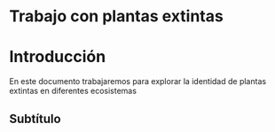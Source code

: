 Trabajo con plantas extintas
================

# Introducción

En este documento trabajaremos para explorar la identidad de plantas
extintas en diferentes ecosistemas

## Subtítulo
